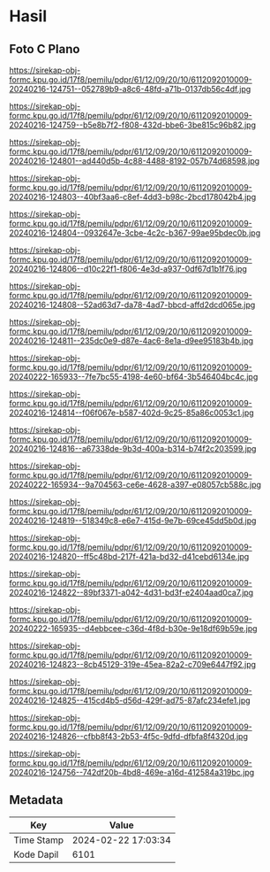 # Hasil

## Foto C Plano

https://sirekap-obj-formc.kpu.go.id/17f8/pemilu/pdpr/61/12/09/20/10/6112092010009-20240216-124751--052789b9-a8c6-48fd-a71b-0137db56c4df.jpg

https://sirekap-obj-formc.kpu.go.id/17f8/pemilu/pdpr/61/12/09/20/10/6112092010009-20240216-124759--b5e8b7f2-f808-432d-bbe6-3be815c96b82.jpg

https://sirekap-obj-formc.kpu.go.id/17f8/pemilu/pdpr/61/12/09/20/10/6112092010009-20240216-124801--ad440d5b-4c88-4488-8192-057b74d68598.jpg

https://sirekap-obj-formc.kpu.go.id/17f8/pemilu/pdpr/61/12/09/20/10/6112092010009-20240216-124803--40bf3aa6-c8ef-4dd3-b98c-2bcd178042b4.jpg

https://sirekap-obj-formc.kpu.go.id/17f8/pemilu/pdpr/61/12/09/20/10/6112092010009-20240216-124804--0932647e-3cbe-4c2c-b367-99ae95bdec0b.jpg

https://sirekap-obj-formc.kpu.go.id/17f8/pemilu/pdpr/61/12/09/20/10/6112092010009-20240216-124806--d10c22f1-f806-4e3d-a937-0df67d1b1f76.jpg

https://sirekap-obj-formc.kpu.go.id/17f8/pemilu/pdpr/61/12/09/20/10/6112092010009-20240216-124808--52ad63d7-da78-4ad7-bbcd-affd2dcd065e.jpg

https://sirekap-obj-formc.kpu.go.id/17f8/pemilu/pdpr/61/12/09/20/10/6112092010009-20240216-124811--235dc0e9-d87e-4ac6-8e1a-d9ee95183b4b.jpg

https://sirekap-obj-formc.kpu.go.id/17f8/pemilu/pdpr/61/12/09/20/10/6112092010009-20240222-165933--7fe7bc55-4198-4e60-bf64-3b546404bc4c.jpg

https://sirekap-obj-formc.kpu.go.id/17f8/pemilu/pdpr/61/12/09/20/10/6112092010009-20240216-124814--f06f067e-b587-402d-9c25-85a86c0053c1.jpg

https://sirekap-obj-formc.kpu.go.id/17f8/pemilu/pdpr/61/12/09/20/10/6112092010009-20240216-124816--a67338de-9b3d-400a-b314-b74f2c203599.jpg

https://sirekap-obj-formc.kpu.go.id/17f8/pemilu/pdpr/61/12/09/20/10/6112092010009-20240222-165934--9a704563-ce6e-4628-a397-e08057cb588c.jpg

https://sirekap-obj-formc.kpu.go.id/17f8/pemilu/pdpr/61/12/09/20/10/6112092010009-20240216-124819--518349c8-e6e7-415d-9e7b-69ce45dd5b0d.jpg

https://sirekap-obj-formc.kpu.go.id/17f8/pemilu/pdpr/61/12/09/20/10/6112092010009-20240216-124820--ff5c48bd-217f-421a-bd32-d41cebd6134e.jpg

https://sirekap-obj-formc.kpu.go.id/17f8/pemilu/pdpr/61/12/09/20/10/6112092010009-20240216-124822--89bf3371-a042-4d31-bd3f-e2404aad0ca7.jpg

https://sirekap-obj-formc.kpu.go.id/17f8/pemilu/pdpr/61/12/09/20/10/6112092010009-20240222-165935--d4ebbcee-c36d-4f8d-b30e-9e18df69b59e.jpg

https://sirekap-obj-formc.kpu.go.id/17f8/pemilu/pdpr/61/12/09/20/10/6112092010009-20240216-124823--8cb45129-319e-45ea-82a2-c709e6447f92.jpg

https://sirekap-obj-formc.kpu.go.id/17f8/pemilu/pdpr/61/12/09/20/10/6112092010009-20240216-124825--415cd4b5-d56d-429f-ad75-87afc234efe1.jpg

https://sirekap-obj-formc.kpu.go.id/17f8/pemilu/pdpr/61/12/09/20/10/6112092010009-20240216-124826--cfbb8f43-2b53-4f5c-9dfd-dfbfa8f4320d.jpg

https://sirekap-obj-formc.kpu.go.id/17f8/pemilu/pdpr/61/12/09/20/10/6112092010009-20240216-124756--742df20b-4bd8-469e-a16d-412584a319bc.jpg


## Metadata

| Key        | Value               |
| ---------- | ------------------- |
| Time Stamp | 2024-02-22 17:03:34 |
| Kode Dapil | 6101                |




